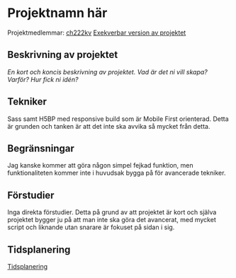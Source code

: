 # Projektnamn här
Projektmedlemmar: 
[ch222kv](https://github.com/ch222kv)
[Exekverbar version av projektet](http://ch222kv.github.io/Projekt/)

## Beskrivning av projektet
*En kort och koncis beskrivning av projektet. Vad är det ni vill skapa? Varför? Hur fick ni idén?*

## Tekniker
Sass samt H5BP med responsive build som är Mobile First orienterad. 
Detta är grunden och tanken är att det inte ska avvika så mycket från detta.

## Begränsningar
Jag kanske kommer att göra någon simpel fejkad funktion, 
men funktionaliteten kommer inte i huvudsak bygga på för avancerade tekniker.

## Förstudier
Inga direkta förstudier. Detta på grund av att projektet är kort och själva projektet bygger ju på att man inte ska göra det avancerat,
med mycket script och liknande utan snarare är fokuset på sidan i sig. 

## Tidsplanering
[Tidsplanering](https://github.com/ch222kv/Projekt/raw/master/doc/Copy%20of%20Assignment%20Planning%20Gantt%20Chart%20-%20Project%20Timeline.pdf)
